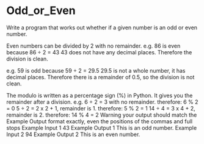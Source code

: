 # Odd_or_Even
 
<p>Write a program that works out whether if a given number is an odd or even number.</p>

<p>Even numbers can be divided by 2 with no remainder.
e.g. 86 is even because 86 ÷ 2 = 43
43 does not have any decimal places. Therefore the division is clean.</p>
<p>
e.g. 59 is odd because 59 ÷ 2 = 29.5
29.5 is not a whole number, it has decimal places. Therefore there is a remainder of 0.5, so the division is not clean.</p>

The modulo is written as a percentage sign (%) in Python. It gives you the remainder after a division.
e.g. 6 ÷ 2 = 3 with no remainder.
therefore: 6 % 2 = 0
5 ÷ 2 = 2 x 2 + 1, remainder is 1.
therefore: 5 % 2 = 1
14 ÷ 4 = 3 x 4 + 2, remainder is 2.
therefore: 14 % 4 = 2
Warning your output should match the Example Output format exactly, even the positions of the commas and full stops
Example Input 1
43
Example Output 1
This is an odd number.
Example Input 2
94
Example Output 2
This is an even number.
